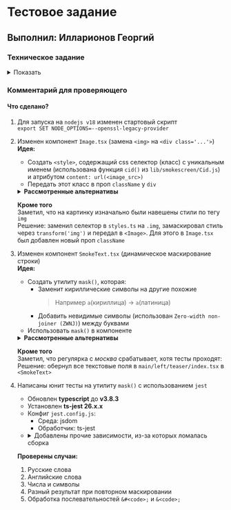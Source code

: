 # Тестовое задание 
## Выполнил: Илларионов Георгий

### Техническое задание
<details>
  <summary>Показать</summary>
  
#### Запуск приложения:
 - npm ci
 - npm start (запустится Storybook)

#### Общая цель:
Замаскировать html-фрагмент, чтобы его нельзя было идентифицировать с помощью XPath или регулярных выражений (поэтому классы у элементов генерируются динамически при каждой отрисовки). 

#### Нужно сделать:
 1. Обновить компонент **src/components/base/Image.tsx** таким образом, чтобы он отрисовывал изображение с помощью тега div (с class="..."), а не img;
 2. Обновить компонент **src/components/base/SmokeText.tsx** таким образом, чтобы он динамически маскировал выдаваемую строку (обезопасить от возможности найти блок с помощью XPath или регулярного выражения при следующей перерисовки);
 3. Написать тесты на алгоритм, который реализует функциональность в **src/components/base/SmokeText.tsx**;

Примеры XPath и регулярных выражений, от которых необходимо защититься, можно увидеть в **.storybook/components/RenderComponent.tsx**.

</details>

### Комментарий для проверяющего

#### Что сделано? 
1. Для запуска на `nodejs v18` изменен стартовый скрипт \
   ``export SET NODE_OPTIONS=--openssl-legacy-provider``

2. Изменен компонент `Image.tsx` (замена `<img>` на `<div class='...'>`) \
   **Идея:** 
   - Создать `<style>`, содержащий css селектор (класс) с уникальным именем (использована функция `cid()` из `lib/smokescreen/Cid.js`) и атрибутом `content: url(<image_src>)`
   - Передать этот класс в проп `className` у `div`
    <details>
        <summary><b>Рассмотренные альтернативы</b></summary>
      1. inline style с <i>content: url(...)`</i><br>
          - Не подходит по тз<br>
      2. ref + useEffect + style.content = url(...)<br>
          - Тот же inline, не по ТЗ<br>
      3. Использовать styled-components: <br>
          - Доп. зависимость <br>
          - Имена классов не меняются после перерисовки <br>
      4. canvas<br>
          - Не по ТЗ<br>
          - Сложно добавлять стили и анимации 
    </details>

   **Кроме того** \
   Заметил, что на картинку изначально были навешены стили по тегу `img` \
   Решение: заменил селектор в `styles.ts` на `.img`, замаскировал стиль через `transform('img')` и передал в `<Image>`. Для этого в `Image.tsx` был добавлен новый проп `className`
3. Изменен компонент `SmokeText.tsx` (динамическое маскирование строки) \
   **Идея:**
   - Создать утилиту `mask()`, которая: 
     - Заменит кириллические символы на другие похожие
        > Например `а`(кириллица) -> `a`(латиница)
     - Добавить невидимые символы (использован `Zero-width non-joiner (ZWNJ)`) между буквами
   - Использовать `mask()` в компоненте
    <details>
    <summary><b>Рассмотренные альтернативы</b></summary>
    1. Спрятать текст в canvas <br>
        - Сложности с шрифтами и управлением размерами блока <br>
        - Сложности с переносом слов <br>
        - Трудно или невозможно менять стили (например при hover) <br>
    2. Превратить текст в картинку <br>
        - Недостатки аналогичны п.1 <br>
    3. Использовать реверс строки целиком/случайных частей + отрисовки rtl ltr <br>
        - Проблемы с пробелами(отсутствуют) и кавычками(перевёрнуты) <br>
        - Баги при отображении (например кусок слова улетел в конец предложения) <br>
    </details>

    **Кроме того** \
    Заметил, что регулярка с *москва* срабатывает, хотя тесты проходят: \
    Решение: обернул все текстовые поля в `main/left/teaser/index.tsx` в `<SmokeText>`
4. Написаны юнит тесты на утилиту `mask()` с использованием `jest`
   - Обновлен **typescript** до **v3.8.3**
   - Установлен **ts-jest 26.x.x**
   - Конфиг `jest.config.js`:
     - Среда: jsdom
     - Обработчик: ts-jest
   - <details>
        <summary>
            Добавлены прочие зависимости, из-за которых ломалась сборка
        </summary>
            "@types/babel__core": "7.1.18", <br>
            "@types/babel__traverse": "7.14.2", <br>
            "@types/prettier": "2.6.0",
     </details>
    **Проверены случаи:**
    1. Русские слова
    2. Английские слова
    3. Числа и символы
    4. Разный результат при повторном маскировании
    5. Обработка послевательностей `&#<code>;` и `&<code>;`
   